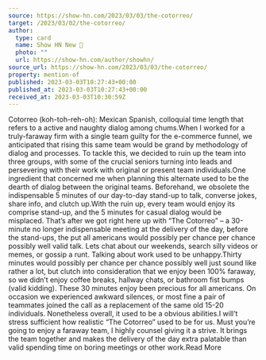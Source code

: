 ```yaml
---
source: https://show-hn.com/2023/03/03/the-cotorreo/
target: /2023/03/02/the-cotorreo/
author:
  type: card
  name: Show HN New 📢
  photo: ""
  url: https://show-hn.com/author/showhn/
source_url: https://show-hn.com/2023/03/03/the-cotorreo/
property: mention-of
published: 2023-03-03T10:27:43+00:00
published_at: 2023-03-03T10:27:43+00:00
received_at: 2023-03-03T10:30:59Z
---
```


Cotorreo (koh-toh-reh-oh): Mexican Spanish, colloquial time length that refers to a active and naughty dialog among chums.When I worked for a truly-faraway firm with a single team guilty for the e-commerce funnel, we anticipated that rising this same team would be grand by methodology of dialog and processes. To tackle this, we decided to ruin up the team into three groups, with some of the crucial seniors turning into leads and persevering with their work with original or present team individuals.One ingredient that concerned me when planning this alternate used to be the dearth of dialog between the original teams. Beforehand, we obsolete the indispensable 5 minutes of our day-to-day stand-up to talk, converse jokes, share info, and clutch up.With the ruin up, every team would enjoy its comprise stand-up, and the 5 minutes for casual dialog would be misplaced. That’s after we got right here up with “The Cotorreo” – a 30-minute no longer indispensable meeting at the delivery of the day, before the stand-ups, the put all americans would possibly per chance per chance possibly well valid talk. Lets chat about our weekends, search silly videos or memes, or gossip a runt. Talking about work used to be unhappy.Thirty minutes would possibly per chance per chance possibly well just sound like rather a lot, but clutch into consideration that we enjoy been 100% faraway, so we didn’t enjoy coffee breaks, hallway chats, or bathroom fist bumps (valid kidding). These 30 minutes enjoy been precious for all americans. On occasion we experienced awkward silences, or most fine a pair of teammates joined the call as a replacement of the same old 15-20 individuals. Nonetheless overall, it used to be a obvious abilities.I will’t stress sufficient how realistic “The Cotorreo” used to be for us. Must you’re going to enjoy a faraway team, I highly counsel giving it a strive. It brings the team together and makes the delivery of the day extra palatable than valid spending time on boring meetings or other work.Read More